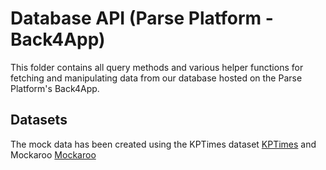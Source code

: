 # Database API (Parse Platform - Back4App)

This folder contains all query methods and various helper functions for fetching and manipulating data from our database hosted on the Parse Platform's Back4App.

## Datasets

The mock data has been created using the KPTimes dataset [KPTimes](https://github.com/ygorg/KPTimes) and Mockaroo [Mockaroo](https://www.mockaroo.com)
